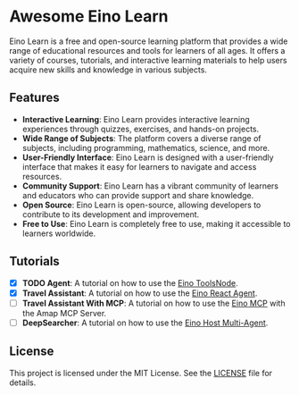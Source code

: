 # Awesome Eino Learn

Eino Learn is a free and open-source learning platform that provides a wide range of educational resources and tools for
learners of all ages. It offers a variety of courses, tutorials, and interactive learning materials to help users
acquire new skills and knowledge in various subjects.

## Features

- **Interactive Learning**: Eino Learn provides interactive learning experiences through quizzes, exercises, and
  hands-on projects.
- **Wide Range of Subjects**: The platform covers a diverse range of subjects, including programming, mathematics,
  science, and more.
- **User-Friendly Interface**: Eino Learn is designed with a user-friendly interface that makes it easy for learners to
  navigate and access resources.
- **Community Support**: Eino Learn has a vibrant community of learners and educators who can provide support and share
  knowledge.
- **Open Source**: Eino Learn is open-source, allowing developers to contribute to its development and improvement.
- **Free to Use**: Eino Learn is completely free to use, making it accessible to learners worldwide.

## Tutorials

- [x] **TODO Agent**: A tutorial on how to use
  the [Eino ToolsNode](https://www.cloudwego.io/docs/eino/core_modules/components/tools_node_guide/).
- [x] **Travel Assistant**: A tutorial on how to use
  the [Eino React Agent](https://www.cloudwego.io/docs/eino/core_modules/flow_integration_components/react_agent_manual/).
- [ ] **Travel Assistant With MCP**: A tutorial on how to use
  the [Eino MCP](https://www.cloudwego.io/docs/eino/ecosystem/tool/tool_mcp/) with the Amap MCP Server.
- [ ] **DeepSearcher**: A tutorial on how to use
  the [Eino Host Multi-Agent](https://www.cloudwego.io/docs/eino/core_modules/flow_integration_components/multi_agent_hosting/).

## License

This project is licensed under the MIT License. See the [LICENSE](LICENSE) file for details.
